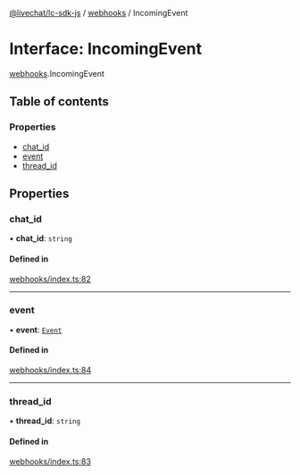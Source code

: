 [@livechat/lc-sdk-js](../README.md) / [webhooks](../modules/webhooks.md) / IncomingEvent

# Interface: IncomingEvent

[webhooks](../modules/webhooks.md).IncomingEvent

## Table of contents

### Properties

- [chat\_id](webhooks.IncomingEvent.md#chat_id)
- [event](webhooks.IncomingEvent.md#event)
- [thread\_id](webhooks.IncomingEvent.md#thread_id)

## Properties

### chat\_id

• **chat\_id**: `string`

#### Defined in

[webhooks/index.ts:82](https://github.com/livechat/lc-sdk-js/blob/c7b3817/src/webhooks/index.ts#L82)

___

### event

• **event**: [`Event`](../modules/webhooks_structures_events.md#event)

#### Defined in

[webhooks/index.ts:84](https://github.com/livechat/lc-sdk-js/blob/c7b3817/src/webhooks/index.ts#L84)

___

### thread\_id

• **thread\_id**: `string`

#### Defined in

[webhooks/index.ts:83](https://github.com/livechat/lc-sdk-js/blob/c7b3817/src/webhooks/index.ts#L83)
